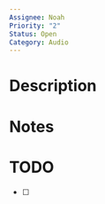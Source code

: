 ```yaml
---
Assignee: Noah
Priority: "2"
Status: Open
Category: Audio
---
```


# Description



# Notes



# TODO

- [ ] 



